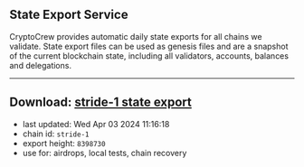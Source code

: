 ## State Export Service
CryptoCrew provides automatic daily state exports for all chains we validate. State export files can be used as genesis files and are a snapshot of the current blockchain state, including all validators, accounts, balances and delegations.

---
**Download: [stride-1 state export](https://dl-eu2.ccvalidators.com/SERVICE/stride/stride-1_export_8398730.json)**
---

- last updated: Wed Apr 03 2024 11:16:18
- chain id: `stride-1`
- export height: `8398730`
- use for: airdrops, local tests, chain recovery
